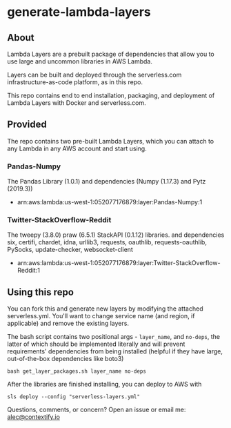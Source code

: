 # generate-lambda-layers

## About

Lambda Layers are a prebuilt package of dependencies that allow you to use large and uncommon libraries in AWS Lambda.

Layers can be built and deployed through the serverless.com infrastructure-as-code platform, as in this repo.

This repo contains end to end installation, packaging, and deployment of Lambda Layers with Docker and serverless.com.

## Provided


The repo contains two pre-built Lambda Layers, which you can attach to any Lambda in any AWS account and start using.


### Pandas-Numpy
The Pandas Library (1.0.1) and dependencies (Numpy (1.17.3) and Pytz (2019.3))
- arn:aws:lambda:us-west-1:052077176879:layer:Pandas-Numpy:1

### Twitter-StackOverflow-Reddit
The tweepy (3.8.0) praw (6.5.1) StackAPI (0.1.12) libraries. and dependencies six, certifi, chardet, idna, urllib3, requests, oauthlib, requests-oauthlib, PySocks, update-checker, websocket-client
- arn:aws:lambda:us-west-1:052077176879:layer:Twitter-StackOverflow-Reddit:1

## Using this repo

You can fork this and generate new layers by modifying the attached serverless.yml. You'll want to change service name (and region, if applicable) and remove the existing layers.

The bash script contains two positional args - `layer_name`, and `no-deps`, the latter of which should be implemented literally and will prevent requirements' dependencies from being installed (helpful if they have large, out-of-the-box dependencies like boto3)

```bash get_layer_packages.sh layer_name no-deps```

After the libraries are finished installing, you can deploy to AWS with 

```sls deploy --config "serverless-layers.yml"```

Questions, comments, or concern? Open an issue or email me: alec@contextify.io
